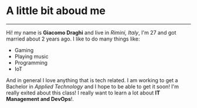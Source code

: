 # A little bit aboud me
---------------------

Hi! my name is **Giacomo Draghi** and Iive in _Rimini, Italy_, I'm 27 and got married about 2 years ago. I like to do many things like: 
- Gaming 
- Playing music
- Programming
- IoT

And in general I love anything that is tech related. 
I am working to get a Bachelor in _Applied Technology_ and I hope to be able to get it soon! I'm really exited about this class! I really want to learn a lot about **IT Management and DevOps**!.